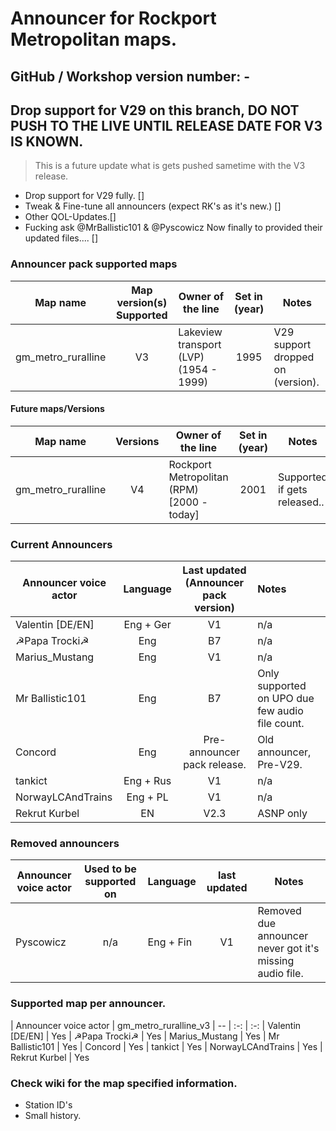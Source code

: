 # Announcer for Rockport Metropolitan maps.
## GitHub / Workshop version number: -

## Drop support for V29 on this branch, DO NOT PUSH TO THE LIVE UNTIL RELEASE DATE FOR V3 IS KNOWN.
> This is a future update what is gets pushed sametime with the V3 release.
- Drop support for V29 fully. []
- Tweak & Fine-tune all announcers (expect RK's as it's new.) []
- Other QOL-Updates.[]
- Fucking ask @MrBallistic101 & @Pyscowicz Now finally to provided their updated files.... []

### Announcer pack supported maps
| Map name | Map version(s) Supported | Owner of the line | Set in (year) | Notes
| -- | :--: | -- | :--: | --
| gm_metro_ruralline | V3 | Lakeview transport (LVP) (1954 - 1999) | 1995 | V29 support dropped on (version).

#### Future maps/Versions
| Map name | Versions | Owner of the line | Set in (year) | Notes
| -- | :--: | -- | :--: | --
| gm_metro_ruralline | V4 | Rockport Metropolitan (RPM) [2000 - today] | 2001 | Supported if gets released..

### Current Announcers
| Announcer voice actor | Language | Last updated (Announcer pack version) | Notes
| -- | :--: | :--: | :--
| Valentin [DE/EN] | Eng + Ger | V1 | n/a
| ☭Papa Trocki☭ | Eng | B7 | n/a
| Marius_Mustang | Eng | V1 | n/a
| Mr Ballistic101 | Eng | B7 | Only supported on UPO due few audio file count.
| Concord | Eng | Pre-announcer pack release. | Old announcer, Pre-V29.
| tankict | Eng + Rus | V1 | n/a
| NorwayLCAndTrains | Eng + PL | V1 | n/a
| Rekrut Kurbel | EN | V2.3 | ASNP only

### Removed announcers
| Announcer voice actor | Used to be supported on | Language | last updated | Notes
| -- | :--: | -- | :--: | --
| Pyscowicz | n/a | Eng + Fin | V1 | Removed due announcer never got it's missing audio file.

### Supported map per announcer.
| Announcer voice actor | gm_metro_ruralline_v3
| -- | :-: | :-:
| Valentin [DE/EN] | Yes
| ☭Papa Trocki☭ | Yes
| Marius_Mustang | Yes
| Mr Ballistic101 | Yes
| Concord | Yes
| tankict | Yes
| NorwayLCAndTrains | Yes
| Rekrut Kurbel | Yes

### Check wiki for the map specified information.
- Station ID's
- Small history.
